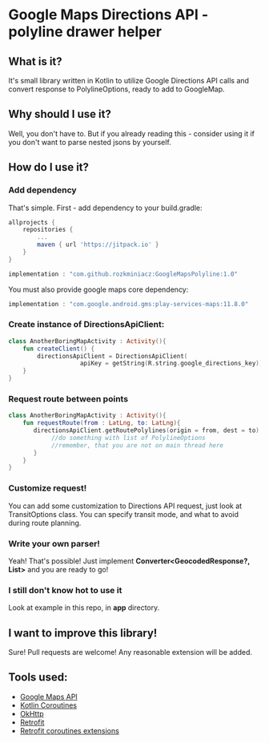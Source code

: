 # Google Maps Directions API - polyline drawer helper

## What is it?
It's small library written in Kotlin to utilize Google Directions API calls
and convert response to PolylineOptions, ready to add to GoogleMap.

## Why should I use it?
Well, you don't have to. But if you already reading this - 
consider using it if you don't want to parse nested jsons by yourself.

## How do I use it?

### Add dependency

That's simple. First - add dependency to your build.gradle:

```groovy
allprojects {
	repositories {
		...
		maven { url 'https://jitpack.io' }
	}
}
```

```groovy
implementation : "com.github.rozkminiacz:GoogleMapsPolyline:1.0"	
```

You must also provide google maps core dependency:

```groovy
implementation : "com.google.android.gms:play-services-maps:11.8.0"
```

### Create instance of DirectionsApiClient:

```kotlin
class AnotherBoringMapActivity : Activity(){
    fun createClient() {
        directionsApiClient = DirectionsApiClient(
                    apiKey = getString(R.string.google_directions_key))
    }
}
```

### Request route between points
```kotlin
class AnotherBoringMapActivity : Activity(){
    fun requestRoute(from : LatLng, to: LatLng){
       directionsApiClient.getRoutePolylines(origin = from, dest = to) {
            //do something with list of PolylineOptions
            //remember, that you are not on main thread here
       }
    }
}
```

### Customize request!
You can add some customization to Directions API request, just look at TransitOptions class. 
You can specify transit mode, and what to avoid during route planning.

### Write your own parser!
Yeah! That's possible! Just implement **Converter<GeocodedResponse?, List<PolylineOptions>>** and you are ready to go!

### I still don't know hot to use it
Look at example in this repo, in **app** directory.

## I want to improve this library!
Sure! Pull requests are welcome! Any reasonable extension will be added.

## Tools used:
* [Google Maps API](https://developers.google.com/maps/)
* [Kotlin Coroutines](https://kotlinlang.org/docs/reference/coroutines.html)
* [OkHttp](https://github.com/square/okhttp)
* [Retrofit](http://square.github.io/retrofit/)
* [Retrofit coroutines extensions](https://github.com/gildor/kotlin-coroutines-retrofit)
